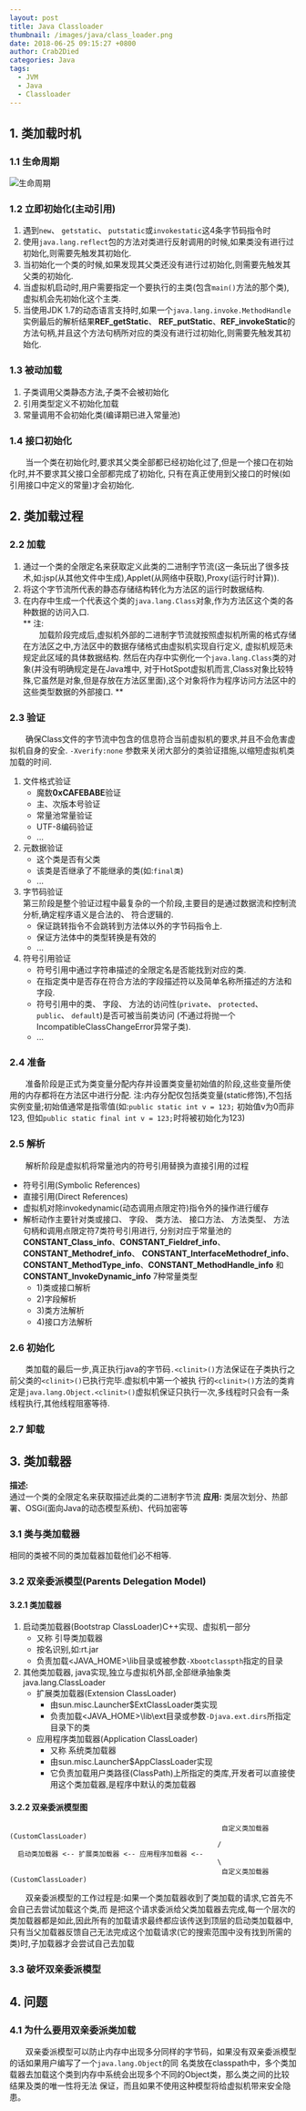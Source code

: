 ```yaml
---
layout: post
title: Java Classloader
thumbnail: /images/java/class_loader.png
date: 2018-06-25 09:15:27 +0800
author: Crab2Died
categories: Java
tags: 
  - JVM
  - Java 
  - Classloader
---
```


## 1. 类加载时机
### 1.1 生命周期
   ![生命周期](/images/java/class_loader.png)

### 1.2 立即初始化(主动引用)  
   1. 遇到`new`、 `getstatic`、 `putstatic`或`invokestatic`这4条字节码指令时
   2. 使用`java.lang.reflect`包的方法对类进行反射调用的时候,如果类没有进行过初始化,则需要先触发其初始化.
   3. 当初始化一个类的时候,如果发现其父类还没有进行过初始化,则需要先触发其父类的初始化.
   4. 当虚拟机启动时,用户需要指定一个要执行的主类(包含`main()`方法的那个类),虚拟机会先初始化这个主类.
   5. 当使用JDK 1.7的动态语言支持时,如果一个`java.lang.invoke.MethodHandle`实例最后的解析结果**REF_getStatic**、
      **REF_putStatic**、**REF_invokeStatic**的方法句柄,并且这个方法句柄所对应的类没有进行过初始化,则需要先触发其初始化.
      
### 1.3 被动加载
   1. 子类调用父类静态方法,子类不会被初始化
   2. 引用类型定义不初始化加载
   3. 常量调用不会初始化类(编译期已进入常量池)
   
### 1.4 接口初始化
   &emsp;&emsp;当一个类在初始化时,要求其父类全部都已经初始化过了,但是一个接口在初始化时,并不要求其父接口全部都完成了初始化,
   只有在真正使用到父接口的时候(如引用接口中定义的常量)才会初始化.

## 2. 类加载过程
### 2.2 加载
   1. 通过一个类的全限定名来获取定义此类的二进制字节流(这一条玩出了很多技术,如:jsp(从其他文件中生成),Applet(从网络中获取),Proxy(运行时计算)).
   2. 将这个字节流所代表的静态存储结构转化为方法区的运行时数据结构.
   3. 在内存中生成一个代表这个类的`java.lang.Class`对象,作为方法区这个类的各种数据的访问入口.  
   **
   注:  
   &emsp;&emsp;加载阶段完成后,虚拟机外部的二进制字节流就按照虚拟机所需的格式存储在方法区之中,方法区中的数据存储格式由虚拟机实现自行定义,
   虚拟机规范未规定此区域的具体数据结构. 然后在内存中实例化一个`java.lang.Class`类的对象(并没有明确规定是在Java堆中,
   对于HotSpot虚拟机而言,Class对象比较特殊,它虽然是对象,但是存放在方法区里面),这个对象将作为程序访问方法区中的这些类型数据的外部接口.
   **

### 2.3 验证
   &emsp;&emsp;确保Class文件的字节流中包含的信息符合当前虚拟机的要求,并且不会危害虚拟机自身的安全.
   `-Xverify:none`
   参数来关闭大部分的类验证措施,以缩短虚拟机类加载的时间.  
   1.  文件格式验证
        - 魔数**0xCAFEBABE**验证
        - 主、次版本号验证
        - 常量池常量验证
        - UTF-8编码验证
        - ...
   2.  元数据验证
        - 这个类是否有父类
        - 该类是否继承了不能继承的类(如:`final类`)
        - ...
   3.  字节码验证  
       第三阶段是整个验证过程中最复杂的一个阶段,主要目的是通过数据流和控制流分析,确定程序语义是合法的、 符合逻辑的.
        - 保证跳转指令不会跳转到方法体以外的字节码指令上.
        - 保证方法体中的类型转换是有效的
        - ...
   4.  符号引用验证
        - 符号引用中通过字符串描述的全限定名是否能找到对应的类.
        - 在指定类中是否存在符合方法的字段描述符以及简单名称所描述的方法和字段.
        - 符号引用中的类、 字段、 方法的访问性(`private`、 `protected`、 `public`、 `default`)是否可被当前类访问
          (不通过将抛一个IncompatibleClassChangeError异常子类).
        - ...

### 2.4 准备
   &emsp;&emsp;准备阶段是正式为类变量分配内存并设置类变量初始值的阶段,这些变量所使用的内存都将在方法区中进行分配.
   注:内存分配仅包括类变量(static修饰),不包括实例变量;初始值通常是指零值(如:`public static int v = 123;` 初始值v为0而非123,
   但如`public static final int v = 123;`时将被初始化为123)

### 2.5 解析
   &emsp;&emsp;解析阶段是虚拟机将常量池内的符号引用替换为直接引用的过程
   - 符号引用(Symbolic References)
   - 直接引用(Direct References)
   - 虚拟机对除invokedynamic(动态调用点限定符)指令外的操作进行缓存
   - 解析动作主要针对类或接口、 字段、 类方法、 接口方法、 方法类型、 方法句柄和调用点限定符7类符号引用进行,
     分别对应于常量池的**CONSTANT_Class_info**、**CONSTANT_Fieldref_info**、 **CONSTANT_Methodref_info**、
     **CONSTANT_InterfaceMethodref_info**、 **CONSTANT_MethodType_info**、**CONSTANT_MethodHandle_info**
     和**CONSTANT_InvokeDynamic_info** 7种常量类型
     * 1)类或接口解析
     * 2)字段解析
     * 3)类方法解析
     * 4)接口方法解析

### 2.6 初始化
   &emsp;&emsp;类加载的最后一步,真正执行java的字节码`.<clinit>()`方法保证在子类执行之前父类的`<clinit>()`已执行完毕.虚拟机中第一个被执
   行的`<clinit>()`方法的类肯定是`java.lang.Object.<clinit>()`虚拟机保证只执行一次,多线程时只会有一条线程执行,其他线程阻塞等待.

### 2.7 卸载

## 3. 类加载器
   **描述:**  
   通过一个类的全限定名来获取描述此类的二进制字节流
   **应用:** 
   类层次划分、热部署、OSGi(面向Java的动态模型系统)、代码加密等

### 3.1 类与类加载器
   相同的类被不同的类加载器加载他们必不相等.

### 3.2 双亲委派模型(Parents Delegation Model)
#### 3.2.1 类加载器 
   1. 启动类加载器(Bootstrap ClassLoader)C++实现、虚拟机一部分
      - 又称 引导类加载器
      - 按名识别,如:rt.jar
      - 负责加载&lt;JAVA_HOME&gt;\lib目录或被参数`-Xbootclasspth`指定的目录
   2. 其他类加载器, java实现,独立与虚拟机外部,全部继承抽象类java.lang.ClassLoader
      - 扩展类加载器(Extension ClassLoader)
        * 由sun.misc.Launcher$ExtClassLoader类实现
        * 负责加载&lt;JAVA_HOME&gt;\lib\ext目录或参数`-Djava.ext.dirs`所指定目录下的类
      - 应用程序类加载器(Application ClassLoader)
        * 又称 系统类加载器
        * 由sun.misc.Launcher$AppClassLoader实现
        * 它负责加载用户类路径(ClassPath)上所指定的类库,开发者可以直接使用这个类加载器,是程序中默认的类加载器
        
#### 3.2.2 双亲委派模型图
   ```
                                                       自定义类加载器(CustomClassLoader)
                                                      /
     启动类加载器 <-- 扩展类加载器 <-- 应用程序加载器 <--
                                                      \
                                                       自定义类加载器(CustomClassLoader)
   ```
   &emsp;&emsp;双亲委派模型的工作过程是:如果一个类加载器收到了类加载的请求,它首先不会自己去尝试加载这个类,而
   是把这个请求委派给父类加载器去完成,每一个层次的类加载器都是如此,因此所有的加载请求最终都应该传送到顶层的启动类加载器中,
   只有当父加载器反馈自己无法完成这个加载请求(它的搜索范围中没有找到所需的类)时,子加载器才会尝试自己去加载

### 3.3 破坏双亲委派模型

## 4. 问题
### 4.1 为什么要用双亲委派类加载
   &emsp;&emsp;双亲委派模型可以防止内存中出现多分同样的字节码，如果没有双亲委派模型的话如果用户编写了一个`java.lang.Object`的同
   名类放在classpath中，多个类加载器去加载这个类到内存中系统会出现多个不同的Object类，那么类之间的比较结果及类的唯一性将无法
   保证，而且如果不使用这种模型将给虚拟机带来安全隐患。
